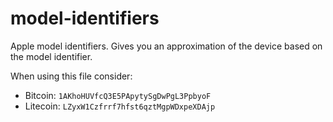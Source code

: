 model-identifiers
=================

Apple model identifiers. Gives you an approximation of the device based on the model identifier.

When using this file consider:

 - Bitcoin: `1AKhoHUVfcQ3E5PApytySgDwPgL3PpbyoF`
 - Litecoin: `LZyxW1Czfrrf7hfst6qztMgpWDxpeXDAjp`
